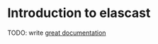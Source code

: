 # Introduction to elascast

TODO: write [great documentation](http://jacobian.org/writing/great-documentation/what-to-write/)
